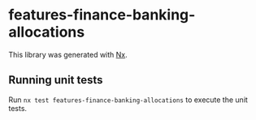 # features-finance-banking-allocations

This library was generated with [Nx](https://nx.dev).

## Running unit tests

Run `nx test features-finance-banking-allocations` to execute the unit tests.
